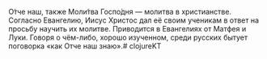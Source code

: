 О́тче наш, также Моли́тва Госпо́дня — молитва в христианстве. Согласно Евангелию, Иисус Христос дал её своим ученикам в ответ на просьбу научить их молитве. Приводится в Евангелиях от Матфея и Луки. Говоря о чём-либо, хорошо изученном, среди русских бытует поговорка «как Отче наш знаю».# clojureKT
